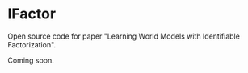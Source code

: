 # IFactor
Open source code for paper "Learning World Models with Identifiable Factorization".

Coming soon.